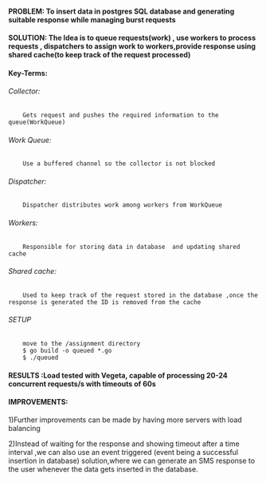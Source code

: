 
#### PROBLEM: To insert data in postgres SQL database and generating suitable response while managing burst requests

#### SOLUTION: The Idea is to queue requests(work) , use workers to process requests , dispatchers to assign work to workers,provide response using shared cache(to keep track of the request processed) 

#### Key-Terms:
###### Collector:
        Gets request and pushes the required information to the queue(WorkQueue)
###### Work Queue:
        Use a buffered channel so the collector is not blocked
###### Dispatcher:
        Dispatcher distributes work among workers from WorkQueue
###### Workers:
        Responsible for storing data in database  and updating shared cache
###### Shared cache:
        Used to keep track of the request stored in the database ,once the response is generated the ID is removed from the cache
###### SETUP
        move to the /assignment directory
        $ go build -o queued *.go
        $ ./queued 

#### RESULTS :Load tested with Vegeta, capable of processing 20-24 concurrent requests/s with timeouts of 60s
#### IMPROVEMENTS:
1)Further improvements can be made by having more servers with load balancing

2)Instead of waiting for the response and showing timeout after a time interval ,we can also use an event triggered (event being a successful insertion in database) solution,where we can generate an SMS response to the user whenever the data gets inserted in the database.
